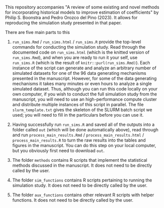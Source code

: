 This repository accompanies "A review of some existing and novel methods for
incorporating historical models to improve estimation of coefficients" by Philip
S. Boonstra and Pedro Orozco del Pino (2023). It allows for reproducing the
simulation study presented in that paper. 

There are five main parts to this

1. `run_sims.Rmd` / `run_sims.html` / `run_sims.R` provide the top-level
commands for conducting the simulation study. Read through the documented code
on `run_sims.html` (which is the knitted version of `run_sims.Rmd`), and when
you are ready to run it your self, use `run_sims.R` (which is the result of
`knitr::purl(run_sims.Rmd)`). Each instance of the script can generate and
analyze an arbitrary number of simulated datasets for one of the 96 data
generating mechanisms presented in the manuscript. However, for some of the data
generating mechanisms it takes many minutes or even hours to analyze a single
simulated dataset. Thus, although you can run this code locally on your own
computer, if you wish to conduct the full simulation study from the manuscript,
you will need to use an high-performance compute cluster and distribute
multiple instances of this script in parallel. The file `slurm_template.txt`
gives the skeleton of the SLURM batch script we used; you will need to fill in
the particulars before you can use it.

2. Having successfully run `run_sims.R` and saved all of the outputs into a
folder called `out` (which will be done automatically above), read through and
run `process_main_results.Rmd` / `process_main_results.html` /
`process_main_results.R` to turn the raw results into the tables and figures in
the manuscript. You can do this step on your local computer, but you obviously
first need to download `out`.

3. The folder `methods` contains R scripts that implement the statistical methods
discussed in the manuscript. It does not need to be directly called by the user. 

4. The folder `sim_functions` contains R scripts pertaining to running the
simulation study.  It does not need to be directly called by the user. 

5. The folder `aux_functions` contains other relevant R scripts with helper
functions.  It does not need to be directly called by the user. 
